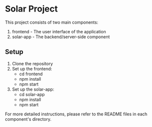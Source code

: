 # Solar Project

   This project consists of two main components:

   1. frontend - The user interface of the application
   2. solar-app - The backend/server-side component

   ## Setup

   1. Clone the repository
   2. Set up the frontend:
      - cd frontend
      - npm install
      - npm start
   3. Set up the solar-app:
      - cd solar-app
      - npm install
      - npm start

   For more detailed instructions, please refer to the README files in each component's directory.
